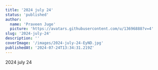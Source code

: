 ```yaml
---
title: '2024 july 24'
status: 'published'
author:
  name: 'Praveen Juge'
  picture: 'https://avatars.githubusercontent.com/u/13696888?v=4'
slug: '2024-july-24'
description: ''
coverImage: '/images/2024-july-24-EyND.jpg'
publishedAt: '2024-07-24T13:34:31.219Z'
---
```


2024 july 24